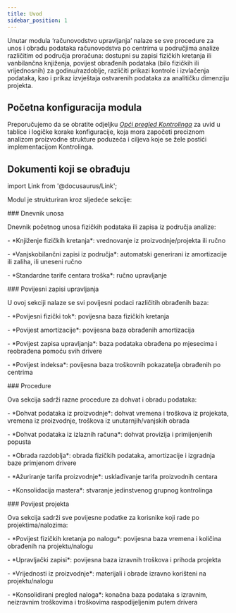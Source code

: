 ```yaml
---
title: Uvod
sidebar_position: 1
---
```


Unutar modula ‘računovodstvo upravljanja’ nalaze se sve procedure za unos i obradu podataka računovodstva po centrima u područjima analize različitim od područja proračuna: dostupni su zapisi fizičkih kretanja ili vanbilančna knjiženja, povijest
obrađenih podataka (bilo fizičkih ili vrijednosnih) za godinu/razdoblje, različiti prikazi kontrole i izvlačenja podataka, kao i prikaz izvještaja ostvarenih podataka za analitičku dimenziju projekta.

## Početna konfiguracija modula
Preporučujemo da se obratite odjeljku [*Opći pregled Kontrolinga*](/docs/controlling/general-overview-controlling/general-overview) za uvid u tablice i logičke korake konfiguracije, koja mora započeti preciznom analizom proizvodne strukture poduzeća i ciljeva koje se žele postići implementacijom Kontrolinga.

## **Dokumenti koji se obrađuju**
import Link from '@docusaurus/Link';

<div className="cardContainer">
    <div className="card">
        <p>Modul je strukturiran kroz sljedeće sekcije:</p>
###     Dnevnik unosa
        <p>Dnevnik početnog unosa fizičkih podataka ili zapisa iz područja analize:</p>
        <p>- *Knjiženje fizičkih kretanja*: vrednovanje iz proizvodnje/projekta ili ručno</p>
        <p>- *Vanjskobilančni zapisi iz područja*: automatski generirani iz amortizacije ili zaliha, ili uneseni ručno</p>
        <p>- *Standardne tarife centara troška*: ručno upravljanje</p>
###     Povijesni zapisi upravljanja
        <p>U ovoj sekciji nalaze se svi povijesni podaci različitih obrađenih baza:</p>
        <p>- *Povijesni fizički tok*: povijesna baza fizičkih kretanja</p>
        <p>- *Povijest amortizacije*: povijesna baza obrađenih amortizacija</p>
        <p>- *Povijest zapisa upravljanja*: baza podataka obrađena po mjesecima i reobrađena pomoću svih drivere</p>
        <p>- *Povijest indeksa*: povijesna baza troškovnih pokazatelja obrađenih po centrima</p>
###     Procedure
        <p>Ova sekcija sadrži razne procedure za dohvat i obradu podataka:</p>
        <p>- *Dohvat podataka iz proizvodnje*: dohvat vremena i troškova iz projekata, vremena iz proizvodnje, troškova iz unutarnjih/vanjskih obrada</p>
        <p>- *Dohvat podataka iz izlaznih računa*: dohvat provizija i primijenjenih popusta</p>
        <p>- *Obrada razdoblja*: obrada fizičkih podataka, amortizacije i izgradnja baze primjenom drivere</p>
        <p>- *Ažuriranje tarifa proizvodnje*:  usklađivanje tarifa proizvodnih centara</p>
        <p>- *Konsolidacija mastera*: stvaranje jedinstvenog grupnog kontrolinga</p>
###     Povijest projekta
        <p>Ova sekcija sadrži sve povijesne podatke za korisnike koji rade po projektima/nalozima:</p>
        <p>- *Povijest fizičkih kretanja po nalogu*: povijesna baza vremena i količina obrađenih na projektu/nalogu</p>
        <p>- *Upravljački zapisi*: povijesna baza izravnih troškova i prihoda projekta</p>
        <p>- *Vrijednosti iz proizvodnje*: materijali i obrade izravno korišteni na projektu/nalogu</p>
        <p>- *Konsolidirani pregled naloga*: konačna baza podataka s izravnim, neizravnim troškovima i troškovima raspodijeljenim putem drivera</p>
    </div>
</div>